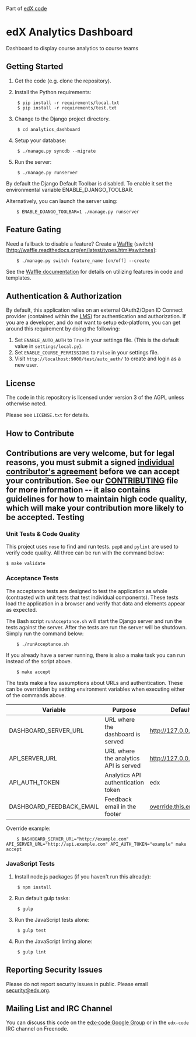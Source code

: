 Part of [edX code](http://code.edx.org/)

edX Analytics Dashboard
=======================
Dashboard to display course analytics to course teams

Getting Started
---------------
1. Get the code (e.g. clone the repository).
2. Install the Python requirements:

        $ pip install -r requirements/local.txt
        $ pip install -r requirements/test.txt

3. Change to the Django project directory.

        $ cd analytics_dashboard

4. Setup your database:

        $ ./manage.py syncdb --migrate

5. Run the server:

        $ ./manage.py runserver

By default the Django Default Toolbar is disabled. To enable it set the environmental variable ENABLE_DJANGO_TOOLBAR.

Alternatively, you can launch the server using:

        $ ENABLE_DJANGO_TOOLBAR=1 ./manage.py runserver


Feature Gating
--------------
Need a fallback to disable a feature? Create a [Waffle](http://waffle.readthedocs.org/en/latest/)
(switch)[http://waffle.readthedocs.org/en/latest/types.html#switches]:

        $ ./manage.py switch feature_name [on/off] --create

See the [Waffle documentation](http://waffle.readthedocs.org/en/latest/) for details on utilizing features in code and templates.


Authentication & Authorization
------------------------------
By default, this application relies on an external OAuth2/Open ID Connect provider 
(contained within the [LMS](https://github.com/edx/edx-platform)) for authentication and authorization. If you are a 
developer, and do not want to setup edx-platform, you can get around this requirement by doing the following:

1. Set `ENABLE_AUTO_AUTH` to `True` in your settings file. (This is the default value in `settings/local.py`).
2. Set `ENABLE_COURSE_PERMISSIONS` to `False` in your settings file.
3. Visit `http://localhost:9000/test/auto_auth/` to create and login as a new user. 

License
-------
The code in this repository is licensed under version 3 of the AGPL unless otherwise noted.

Please see `LICENSE.txt` for details.

How to Contribute
-----------------

Contributions are very welcome, but for legal reasons, you must submit a signed
[individual contributor's agreement](http://code.edx.org/individual-contributor-agreement.pdf)
before we can accept your contribution. See our
[CONTRIBUTING](https://github.com/edx/edx-platform/blob/master/CONTRIBUTING.rst)
file for more information -- it also contains guidelines for how to maintain
high code quality, which will make your contribution more likely to be accepted.
Testing
-------

### Unit Tests & Code Quality
This project uses `nose` to find and run tests. `pep8` and `pylint` are used to verify code quality. All three can be
run with the command below:

    $ make validate

### Acceptance Tests
The acceptance tests are designed to test the application as whole (contrasted with unit tests that test individual
components). These tests load the application in a browser and verify that data and elements appear as expected.

The Bash script `runAcceptance.sh` will start the Django server and run the tests against the server. After the tests
are run the server will be shutdown. Simply run the command below:

        $ ./runAcceptance.sh

If you already have a server running, there is also a make task you can run instead of the script above.

        $ make accept

The tests make a few assumptions about URLs and authentication. These can be overridden by setting environment variables
when executing either of the commands above.

| Variable                 | Purpose                               | Default Value                |
|--------------------------|---------------------------------------|------------------------------|
| DASHBOARD_SERVER_URL     | URL where the dashboard is served     | http://127.0.0.1:9000        |
| API_SERVER_URL           | URL where the analytics API is served | http://127.0.0.1:9001/api/v0 |
| API_AUTH_TOKEN           | Analytics API authentication token    | edx                          |
| DASHBOARD_FEEDBACK_EMAIL | Feedback email in the footer          | override.this.email@edx.org  |


Override example:

        $ DASHBOARD_SERVER_URL="http://example.com" API_SERVER_URL="http://api.example.com" API_AUTH_TOKEN="example" make accept

### JavaScript Tests

1. Install node.js packages (if you haven't run this already):

        $ npm install

2. Run default gulp tasks:

        $ gulp

3. Run the JavaScript tests alone:

        $ gulp test

4. Run the JavaScript linting alone:

        $ gulp lint


Reporting Security Issues
-------------------------
Please do not report security issues in public. Please email security@edx.org.


Mailing List and IRC Channel
----------------------------
You can discuss this code on the [edx-code Google Group](https://groups.google.com/forum/#!forum/edx-code) or in the `edx-code` IRC channel on Freenode.
